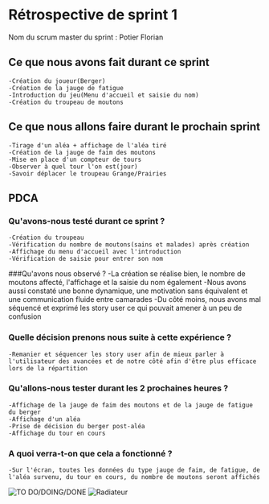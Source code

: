 # Rétrospective de sprint 1

Nom du scrum master du sprint : Potier Florian

## Ce que nous avons fait durant ce sprint
	-Création du joueur(Berger)
	-Création de la jauge de fatigue
	-Introduction du jeu(Menu d'accueil et saisie du nom)
	-Création du troupeau de moutons
	
## Ce que nous allons faire durant le prochain sprint
	-Tirage d'un aléa + affichage de l'aléa tiré
	-Création de la jauge de faim des moutons
	-Mise en place d'un compteur de tours
	-Observer à quel tour l'on est(jour)
	-Savoir déplacer le troupeau Grange/Prairies
	
## PDCA
### Qu'avons-nous testé durant ce sprint ?
	-Création du troupeau
	-Vérification du nombre de moutons(sains et malades) après création
	-Affichage du menu d'accueil avec l'introduction
	-Vérification de saisie pour entrer son nom
	
###Qu'avons nous observé ?
	-La création se réalise bien, le nombre de moutons affecté, l'affichage et la saisie du nom également
	-Nous avons aussi constaté une bonne dynamique, une motivation sans équivalent et une communication fluide entre camarades
	-Du côté moins, nous avons mal séquencé et exprimé les story user ce qui pouvait amener à un peu de confusion
	
### Quelle décision prenons nous suite à cette expérience ?
	-Remanier et séquencer les story user afin de mieux parler à l'utilisateur des avancées et de notre côté afin d'être plus efficace lors de la répartition
	
### Qu'allons-nous tester durant les 2 prochaines heures ?
	-Affichage de la jauge de faim des moutons et de la jauge de fatigue du berger
	-Affichage d'un aléa
	-Prise de décision du berger post-aléa
	-Affichage du tour en cours
	
### A quoi verra-t-on que cela a fonctionné ?
	-Sur l'écran, toutes les données du type jauge de faim, de fatigue, de l'aléa survenu, du tour en cours, du nombre de moutons seront affichés
	
<img src="/home/infoetu/potierf/Images/Radiateur1-1.jpg" alt="TO DO/DOING/DONE"/>
<img src="/home/infoetu/potierf/Images/Radiateur1-2.jpg" alt="Radiateur"/>
	

	
	